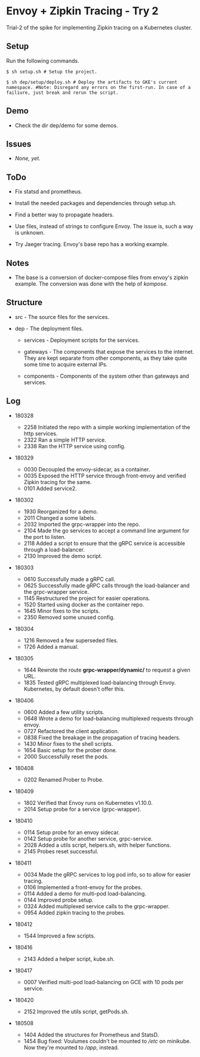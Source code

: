 # Envoy + Zipkin Tracing - Try 2

  Trial-2 of the spike for implementing Zipkin tracing on a Kubernetes cluster.

## Setup
Run the following commands.

```
$ sh setup.sh # Setup the project.

$ sh dep/setup/deploy.sh # Deploy the artifacts to GKE's current namespace. #Note: Disregard any errors on the first-run. In case of a failiure, just break and rerun the script.
```

## Demo

* Check the dir dep/demo for some demos.

## Issues

* *None, yet.*

## ToDo

* Fix statsd and prometheus.

* Install the needed packages and dependencies through setup.sh.

* Find a better way to propagate headers.

* Use files, instead of strings to configure Envoy. The issue is, such a way is unknown.

* Try Jaeger tracing. Envoy's base repo has a working example.

## Notes

* The base is a conversion of docker-compose files from envoy's zipkin example. The conversion was done with the help of *kompose*.

## Structure

* src - The source files for the services.

* dep - The deployment files.

  * services - Deployment scripts for the services.

  * gateways - The components that expose the services to the internet. They are kept separate from other components, as they take quite some time to acquire external IPs.

  * components - Components of the system other than gateways and services.

## Log

* 180328

  * 2258  Initiated the repo with a simple working implementation of the http services.
  * 2322  Ran a simple HTTP service.
  * 2338  Ran the HTTP service using config.

* 180329

  * 0030  Decoupled the envoy-sidecar, as a container.
  * 0035  Exposed the HTTP service through front-envoy and verified Zipkin tracing for the same.
  * 0101  Added service2.

* 180302

  * 1930  Reorganized for a demo.
  * 2011  Changed a some labels.
  * 2032  Imported the grpc-wrapper into the repo.
  * 2104  Made the go services to accept a command line argument for the port to listen.
  * 2118  Added a script to ensure that the gRPC service is accessible through a load-balancer.
  * 2130  Improved the demo script.

* 180303

  * 0610  Successfully made a gRPC call.
  * 0625  Successfully made gRPC calls through the load-balancer and the grpc-wrapper service.
  * 1145  Restructured the project for easier operations.
  * 1520  Started using docker as the container repo.
  * 1645  Minor fixes to the scripts.
  * 2350  Removed some unused config.

* 180304

  * 1216  Removed a few superseded files.
  * 1726  Added a manual.

* 180305

  * 1644  Rewrote the route **grpc-wrapper/dynamic/** to request a given URL.
  * 1835  Tested gRPC multiplexed load-balancing through Envoy. Kubernetes, by default doesn't offer this.

* 180406

  * 0600  Added a few utility scripts.
  * 0648  Wrote a demo for load-balancing multiplexed requests through envoy.
  * 0727  Refactored the client application.
  * 0838  Fixed the breakage in the propagation of tracing headers.
  * 1430  Minor fixes to the shell scripts.
  * 1654  Basic setup for the prober done.
  * 2000  Successfully reset the pods.

* 180408

  * 0202  Renamed Prober to Probe.

* 180409

  * 1802  Verified that Envoy runs on Kubernetes v1.10.0.
  * 2014  Setup probe for a service (grpc-wrapper).

* 180410

  * 0114  Setup probe for an envoy sidecar.
  * 0142  Setup probe for another service, grpc-service.
  * 2028  Added a utils script, helpers.sh, with helper functions.
  * 2145  Probes reset successful.

* 180411

  * 0034  Made the gRPC services to log pod info, so to allow for easier tracing.
  * 0106  Implemented a front-envoy for the probes.
  * 0114  Added a demo for multi-pod load-balancing.
  * 0144  Improved probe setup.
  * 0324  Added multiplexed service calls to the grpc-wrapper.
  * 0954  Added zipkin tracing to the probes.

* 180412

  * 1544  Improved a few scripts.

* 180416

  * 2143  Added a helper script, kube.sh.

* 180417

  * 0007  Verified multi-pod load-balancing on GCE with 10 pods per service.

* 180420

  * 2152 Improved the utils script, getPods.sh.

* 180508

  * 1404  Added the structures for Prometheus and StatsD.
  * 1454  Bug fixed: Voulumes couldn't be mounted to */etc* on minikube. Now they're mounted to */app*, instead.
